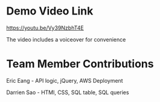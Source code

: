 
# Demo Video Link
https://youtu.be/Vy39NzbhT4E

The video includes a voiceover for convenience

# Team Member Contributions
Eric Eang - API logic, jQuery, AWS Deployment

Darrien Sao - HTMl, CSS, SQL table, SQL queries

